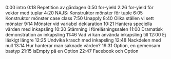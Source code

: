 0:00 intro
0:18 Repetition av gårdagen
0:50 for-yield
2:26 for-yield för vektor med tuplar
4:20 NAJS: Konstruktor mönster för tuple
6:05 Konstruktor mönster case class
7:50 Unapply
8:40 Olika ställen vi sett mönster
9:14 Mönster vid variabel deklaration
10:21 Hantera speciella värden med inkapsling
10:30 Stämning i föreläsningssalen
11:00 Dramatisk demonstration av inkapsling
11:46 Vad vi kan använda inkapsling till
12:00 Ej läskigt längre
12:25 Undvika krasch med inkapsling
12:48 Nackdelen med null
13:14 Hur hanterar man saknade värden?
19:31 Option, en gemensam bastyp
21:15 isEmpty på en Option
22:47 Facebook och Option

